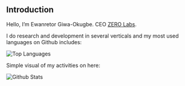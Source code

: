 ## Introduction

Hello, I’m Ewanretor Giwa-Okugbe. CEO [ZERO Labs](https://0xzero.org).

I do research and development in several verticals and my most used languages on Github includes:

![Top Languages](https://github-readme-stats.vercel.app/api/top-langs?username=LordEwans&show_icons=true&locale=en&layout=donut&theme=transparent)

Simple visual of my activities on here:

![Github Stats](https://github-readme-stats.vercel.app/api?username=LordEwans&show_icons=true&theme=transparent)
<!---
LordEwans/LordEwans is a ✨ special ✨ repository because its `README.md` (this file) appears on your GitHub profile.
You can click the Preview link to take a look at your changes.
--->
